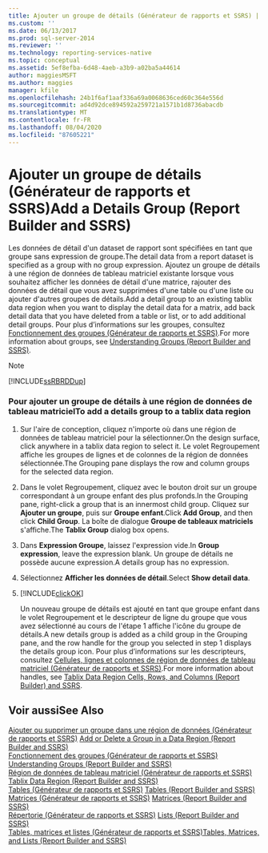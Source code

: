 ```yaml
---
title: Ajouter un groupe de détails (Générateur de rapports et SSRS) | Microsoft Docs
ms.custom: ''
ms.date: 06/13/2017
ms.prod: sql-server-2014
ms.reviewer: ''
ms.technology: reporting-services-native
ms.topic: conceptual
ms.assetid: 5ef8efba-6d48-4aeb-a3b9-a02ba5a44614
author: maggiesMSFT
ms.author: maggies
manager: kfile
ms.openlocfilehash: 24b1f6af1aaf336a69a0068636ced60c364e556d
ms.sourcegitcommit: ad4d92dce894592a259721a1571b1d8736abacdb
ms.translationtype: MT
ms.contentlocale: fr-FR
ms.lasthandoff: 08/04/2020
ms.locfileid: "87605221"
---
```

# <a name="add-a-details-group-report-builder-and-ssrs"></a><span data-ttu-id="95d44-102">Ajouter un groupe de détails (Générateur de rapports et SSRS)</span><span class="sxs-lookup"><span data-stu-id="95d44-102">Add a Details Group (Report Builder and SSRS)</span></span>
  <span data-ttu-id="95d44-103">Les données de détail d'un dataset de rapport sont spécifiées en tant que groupe sans expression de groupe.</span><span class="sxs-lookup"><span data-stu-id="95d44-103">The detail data from a report dataset is specified as a group with no group expression.</span></span> <span data-ttu-id="95d44-104">Ajoutez un groupe de détails à une région de données de tableau matriciel existante lorsque vous souhaitez afficher les données de détail d'une matrice, rajouter des données de détail que vous avez supprimées d'une table ou d'une liste ou ajouter d'autres groupes de détails.</span><span class="sxs-lookup"><span data-stu-id="95d44-104">Add a detail group to an existing tablix data region when you want to display the detail data for a matrix, add back detail data that you have deleted from a table or list, or to add additional detail groups.</span></span> <span data-ttu-id="95d44-105">Pour plus d’informations sur les groupes, consultez [Fonctionnement des groupes &#40;Générateur de rapports et SSRS&#41;](understanding-groups-report-builder-and-ssrs.md).</span><span class="sxs-lookup"><span data-stu-id="95d44-105">For more information about groups, see [Understanding Groups &#40;Report Builder and SSRS&#41;](understanding-groups-report-builder-and-ssrs.md).</span></span>  
  
> [!NOTE]  
>  [!INCLUDE[ssRBRDDup](../../includes/ssrbrddup-md.md)]  
  
### <a name="to-add-a-details-group-to-a-tablix-data-region"></a><span data-ttu-id="95d44-106">Pour ajouter un groupe de détails à une région de données de tableau matriciel</span><span class="sxs-lookup"><span data-stu-id="95d44-106">To add a details group to a tablix data region</span></span>  
  
1.  <span data-ttu-id="95d44-107">Sur l'aire de conception, cliquez n'importe où dans une région de données de tableau matriciel pour la sélectionner.</span><span class="sxs-lookup"><span data-stu-id="95d44-107">On the design surface, click anywhere in a tablix data region to select it.</span></span> <span data-ttu-id="95d44-108">Le volet Regroupement affiche les groupes de lignes et de colonnes de la région de données sélectionnée.</span><span class="sxs-lookup"><span data-stu-id="95d44-108">The Grouping pane displays the row and column groups for the selected data region.</span></span>  
  
2.  <span data-ttu-id="95d44-109">Dans le volet Regroupement, cliquez avec le bouton droit sur un groupe correspondant à un groupe enfant des plus profonds.</span><span class="sxs-lookup"><span data-stu-id="95d44-109">In the Grouping pane, right-click a group that is an innermost child group.</span></span> <span data-ttu-id="95d44-110">Cliquez sur **Ajouter un groupe**, puis sur **Groupe enfant**.</span><span class="sxs-lookup"><span data-stu-id="95d44-110">Click **Add Group**, and then click **Child Group**.</span></span> <span data-ttu-id="95d44-111">La boîte de dialogue **Groupe de tableaux matriciels** s'affiche.</span><span class="sxs-lookup"><span data-stu-id="95d44-111">The **Tablix Group** dialog box opens.</span></span>  
  
3.  <span data-ttu-id="95d44-112">Dans **Expression Groupe**, laissez l'expression vide.</span><span class="sxs-lookup"><span data-stu-id="95d44-112">In **Group expression**, leave the expression blank.</span></span> <span data-ttu-id="95d44-113">Un groupe de détails ne possède aucune expression.</span><span class="sxs-lookup"><span data-stu-id="95d44-113">A details group has no expression.</span></span>  
  
4.  <span data-ttu-id="95d44-114">Sélectionnez **Afficher les données de détail**.</span><span class="sxs-lookup"><span data-stu-id="95d44-114">Select **Show detail data**.</span></span>  
  
5.  [!INCLUDE[clickOK](../../includes/clickok-md.md)]  
  
     <span data-ttu-id="95d44-115">Un nouveau groupe de détails est ajouté en tant que groupe enfant dans le volet Regroupement et le descripteur de ligne du groupe que vous avez sélectionné au cours de l'étape 1 affiche l'icône du groupe de détails.</span><span class="sxs-lookup"><span data-stu-id="95d44-115">A new details group is added as a child group in the Grouping pane, and the row handle for the group you selected in step 1 displays the details group icon.</span></span> <span data-ttu-id="95d44-116">Pour plus d’informations sur les descripteurs, consultez [Cellules, lignes et colonnes de région de données de tableau matriciel &#40;Générateur de rapports et SSRS&#41;](tablix-data-region-cells-rows-and-columns-report-builder-and-ssrs.md).</span><span class="sxs-lookup"><span data-stu-id="95d44-116">For more information about handles, see [Tablix Data Region Cells, Rows, and Columns &#40;Report Builder&#41; and SSRS](tablix-data-region-cells-rows-and-columns-report-builder-and-ssrs.md).</span></span>  
  
## <a name="see-also"></a><span data-ttu-id="95d44-117">Voir aussi</span><span class="sxs-lookup"><span data-stu-id="95d44-117">See Also</span></span>  
 <span data-ttu-id="95d44-118">[Ajouter ou supprimer un groupe dans une région de données &#40;Générateur de rapports et SSRS&#41;](add-or-delete-a-group-in-a-data-region-report-builder-and-ssrs.md) </span><span class="sxs-lookup"><span data-stu-id="95d44-118">[Add or Delete a Group in a Data Region &#40;Report Builder and SSRS&#41;](add-or-delete-a-group-in-a-data-region-report-builder-and-ssrs.md) </span></span>  
 <span data-ttu-id="95d44-119">[Fonctionnement des groupes &#40;Générateur de rapports et SSRS&#41;](understanding-groups-report-builder-and-ssrs.md) </span><span class="sxs-lookup"><span data-stu-id="95d44-119">[Understanding Groups &#40;Report Builder and SSRS&#41;](understanding-groups-report-builder-and-ssrs.md) </span></span>  
 <span data-ttu-id="95d44-120">[Région de données de tableau matriciel &#40;Générateur de rapports et SSRS&#41;](../tablix-data-region-report-builder-and-ssrs.md) </span><span class="sxs-lookup"><span data-stu-id="95d44-120">[Tablix Data Region &#40;Report Builder and SSRS&#41;](../tablix-data-region-report-builder-and-ssrs.md) </span></span>  
 <span data-ttu-id="95d44-121">[Tables &#40;Générateur de rapports et SSRS&#41;](tables-report-builder-and-ssrs.md) </span><span class="sxs-lookup"><span data-stu-id="95d44-121">[Tables &#40;Report Builder  and SSRS&#41;](tables-report-builder-and-ssrs.md) </span></span>  
 <span data-ttu-id="95d44-122">[Matrices &#40;Générateur de rapports et SSRS&#41;](create-a-matrix-report-builder-and-ssrs.md) </span><span class="sxs-lookup"><span data-stu-id="95d44-122">[Matrices &#40;Report Builder and SSRS&#41;](create-a-matrix-report-builder-and-ssrs.md) </span></span>  
 <span data-ttu-id="95d44-123">[Répertorie &#40;Générateur de rapports et SSRS&#41;](create-invoices-and-forms-with-lists-report-builder-and-ssrs.md) </span><span class="sxs-lookup"><span data-stu-id="95d44-123">[Lists &#40;Report Builder and SSRS&#41;](create-invoices-and-forms-with-lists-report-builder-and-ssrs.md) </span></span>  
 [<span data-ttu-id="95d44-124">Tables, matrices et listes &#40;Générateur de rapports et SSRS&#41;</span><span class="sxs-lookup"><span data-stu-id="95d44-124">Tables, Matrices, and Lists &#40;Report Builder and SSRS&#41;</span></span>](tables-matrices-and-lists-report-builder-and-ssrs.md)  
  
  
